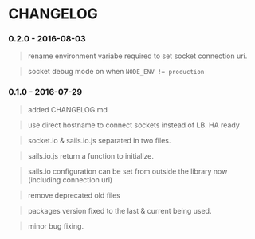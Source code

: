 # CHANGELOG

### 0.2.0 - 2016-08-03

> rename environment variabe required to set socket connection uri.

> socket debug mode on when `NODE_ENV != production`

### 0.1.0 - 2016-07-29

> added CHANGELOG.md

> use direct hostname to connect sockets instead of LB. HA ready

> socket.io & sails.io.js separated in two files.

> sails.io.js return a function to initialize. 

> sails.io configuration can be set from outside the library now (including connection url)

> remove deprecated old files

> packages version fixed to the last & current being used.

> minor bug fixing.
